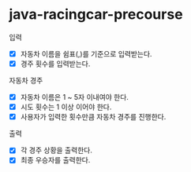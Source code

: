 # java-racingcar-precourse

입력
- [x] 자동차 이름을 쉼표(,)를 기준으로 입력받는다. 
- [x] 경주 횟수를 입력받는다.

자동차 경주
- [x] 자동차 이름은 1 ~ 5자 이내여야 한다.
- [x] 시도 횟수는 1 이상 이어야 한다.
- [x] 사용자가 입력한 횟수만큼 자동차 경주를 진행한다.

출력
- [x] 각 경주 상황을 출력한다.
- [x] 최종 우승자를 출력한다.